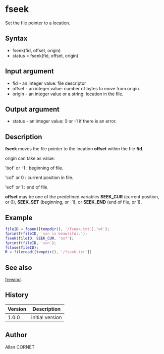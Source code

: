 

# fseek

Set the file pointer to a location.

## Syntax

- fseek(fid, offset, origin)
- status = fseek(fid, offset, origin)

## Input argument

 - fid - an integer value: file descriptor
 - offset - an integer value: number of bytes to move from origin.
 - origin - an integer value or a string: location in the file.

## Output argument

 - status - an integer value: 0 or -1 if there is an error.

## Description


  <p><b>fseek</b> moves the file pointer to the location <b>offset</b> within the file <b>fid</b>.</p>
  <p>origin can take as value:</p>
  <p>'bof' or -1 : beginning of file.</p>
  <p>'cof' or 0 : current position in file.</p>
  <p>'eof' or 1 : end of file.</p>
  <p><b>offset</b> may be one of the predefined variables <b>SEEK_CUR</b> (current position, or 0), <b>SEEK_SET</b> (beginning, or -1), or <b>SEEK_END</b> (end of file, or 1).</p>


## Example

```matlab
fileID = fopen([tempdir(), '/fseek.txt'],'wt');
fprintf(fileID, 'son is beautiful.');
fseek(fileID, SEEK_CUR, 'bof');
fprintf(fileID, 'sun');
fclose(fileID);
R = fileread([tempdir(), '/fseek.txt'])
```

## See also

[frewind](frewind.md).
## History

|Version|Description|
|------|------|
|1.0.0|initial version|


## Author

Allan CORNET



